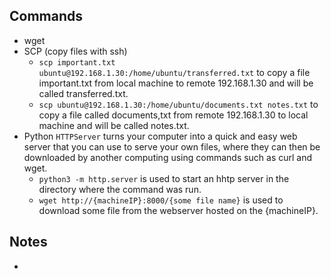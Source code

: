 ## Commands
- wget
- SCP (copy files with ssh)
  - `scp important.txt ubuntu@192.168.1.30:/home/ubuntu/transferred.txt` to copy a file important.txt from local machine to remote 192.168.1.30 and will be called transferred.txt.
  - `scp ubuntu@192.168.1.30:/home/ubuntu/documents.txt notes.txt` to copy a file called documents,txt from remote 192.168.1.30 to local machine and will be called notes.txt.
- Python `HTTPServer` turns your computer into a quick and easy web server that you can use to serve your own files, where they can then be downloaded by another computing using commands such as curl and wget.
  - `python3 -m http.server` is used to start an hhtp server in the directory where the command was run.
  - `wget http://{machineIP}:8000/{some file name}` is used to download some file from the webserver hosted on the {machineIP}.
## Notes
- 
